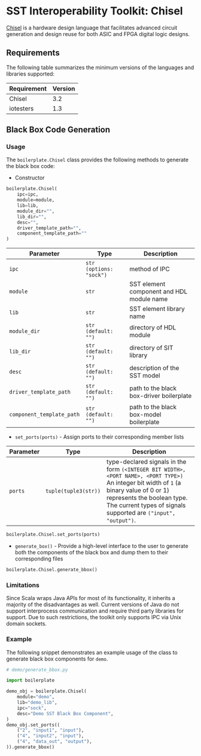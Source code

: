 # SST Interoperability Toolkit: Chisel

[Chisel](https://www.chisel-lang.org/) is a hardware design language that facilitates advanced circuit generation and design reuse for both ASIC and FPGA digital logic designs.

## Requirements

The following table summarizes the minimum versions of the languages and libraries supported:

|Requirement | Version|
|----------- | -------|
|Chisel      | 3.2    |
|iotesters   | 1.3    |

## Black Box Code Generation

### Usage
The `boilerplate.Chisel` class provides the following methods to generate the black box code:
- Constructor
```python
boilerplate.Chisel(
    ipc=ipc, 
    module=module, 
    lib=lib, 
    module_dir="", 
    lib_dir="", 
    desc="",
    driver_template_path="", 
    component_template_path=""
)
```
|Parameter|Type|Description|
|---------|----|-----------|
|`ipc`    |`str (options: "sock")`|method of IPC|
|`module` |`str`|SST element component and HDL module name|
|`lib`    |`str`|SST element library name|
|`module_dir`   | `str (default: "")` |directory of HDL module|
|`lib_dir`|`str (default: "")`|directory of SIT library|
|`desc`|`str (default: "")`|description of the SST model|
|`driver_template_path`|`str (default: "")`|path to the black box-driver boilerplate|
|`component_template_path`|`str (default: "")`|path to the black box-model boilerplate|

- `set_ports(ports)` - Assign ports to their corresponding member lists

|Parameter|Type|Description|
|---------|----|-----------|
|`ports`|`tuple(tuple3(str))`|type-declared signals in the form `(<INTEGER BIT WIDTH>, <PORT NAME>, <PORT TYPE>)`<br>An integer bit width of `1` (a binary value of 0 or 1) represents the boolean type.<br>The current types of signals supported are `("input", "output")`.|

```python
boilerplate.Chisel.set_ports(ports)
```

- `generate_box()` - Provide a high-level interface to the user to generate both the components of the black box and dump them to their corresponding files
```python
boilerplate.Chisel.generate_bbox()
```

### Limitations
Since Scala wraps Java APIs for most of its functionality, it inherits a majority of the
disadvantages as well. Current versions of Java do not support interprocess communication and
require third party libraries for support. Due to such restrictions, the toolkit only supports IPC
via Unix domain sockets.

### Example

The following snippet demonstrates an example usage of the class to generate black box components
for `demo`.

```python
# demo/generate_bbox.py

import boilerplate

demo_obj = boilerplate.Chisel(
    module="demo",
    lib="demo_lib",
    ipc="sock",
    desc="Demo SST Black Box Component",
)
demo_obj.set_ports((
    ("2", "input1", "input"),
    ("4", "input2", "input"),
    ("4", "data_out", "output"),
)).generate_bbox()
```
